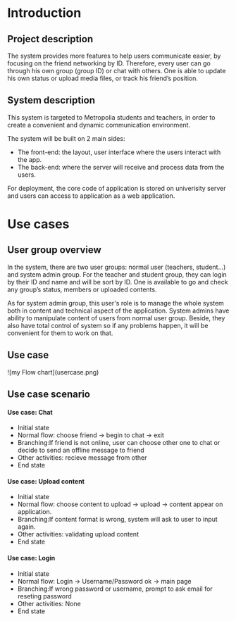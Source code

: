 <h1>Introduction</h1>
<h2>Project description</h2>
<p>The system provides more features to help users communicate easier, by focusing on the friend networking by ID. Therefore, every user can go through his own group (group ID) or chat with others. One is able to update his own status or upload media files, or track his friend’s position.</p>
<h2>System description</h2>
<p>This system is targeted to Metropolia students and teachers, in order to create a convenient and dynamic communication environment.</p>
<p>The system will be built on 2 main sides:
<ul>
<li>The front-end: the layout, user interface where the users interact with the app.</li>
<li>The back-end: where the server will receive and process data from the users.</li>
</ul></p>
<p>For deployment, the core code of application is stored on univerisity server and users can access to application as a web application.</p>

<h1>Use cases</h1>
<h2>User group overview</h2> 
<p>In the system, there are two user groups: normal user (teachers, student...) and system admin group.  For the teacher and student group, they can login by their ID and name and will be sort by ID. One is available to go and check any group’s status, members or uploaded contents.<p>
<p>As for system admin group, this user's role is to manage the whole system both in content and technical aspect of the application. System admins have ability to manipulate content of users from normal user group. Beside, they also have total control of system so if any problems happen, it will be convenient for them to work on that.</p>
<h2>Use case</h2> 
![my Flow chart](usercase.png)


<h2>Use case scenario</h2> 

<h4>Use case: Chat </h4> 
<ul>
<li>Initial state</li>
<li>Normal flow: choose friend -> begin to chat -> exit </li>
<li>Branching:If friend is not online, user can choose other one to chat or decide to send an offline message to friend</li>
<li>Other activities: recieve message from other </li>
<li>End state </li>
</ul>

<h4>Use case: Upload content </h4> 
<ul>
<li>Initial state</li>
<li>Normal flow: choose content to upload -> upload -> content appear on application. </li>
<li>Branching:If content format is wrong, system will ask to user to input again.</li>
<li>Other activities: validating upload content </li>
<li>End state </li>
</ul>

<h4>Use case: Login </h4> 
<ul>
<li>Initial state</li>
<li>Normal flow: Login -> Username/Password ok -> main page </li>
<li>Branching:If wrong password or username, prompt to ask email for reseting password</li>
<li>Other activities: None </li>
<li>End state </li>
</ul>

